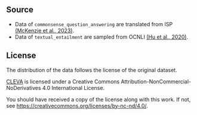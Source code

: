 ## Source

- Data of `commonsense_question_answering` are translated from ISP [(McKenzie et al., 2023)](https://arxiv.org/abs/2306.09479).
- Data of `textual_entailment` are sampled from OCNLI [(Hu et al., 2020)](https://arxiv.org/abs/2010.05444).

## License

The distribution of the data follows the license of the original dataset.

[CLEVA](https://arxiv.org/abs/2308.04813) is licensed under a
Creative Commons Attribution-NonCommercial-NoDerivatives 4.0 International License.

You should have received a copy of the license along with this
work. If not, see <https://creativecommons.org/licenses/by-nc-nd/4.0/>.